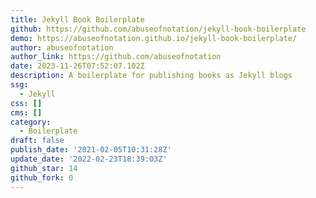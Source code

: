 ```yaml
---
title: Jekyll Book Boilerplate
github: https://github.com/abuseofnotation/jekyll-book-boilerplate
demo: https://abuseofnotation.github.io/jekyll-book-boilerplate/
author: abuseofnotation
author_link: https://github.com/abuseofnotation
date: 2023-11-26T07:52:07.102Z
description: A boilerplate for publishing books as Jekyll blogs
ssg:
  - Jekyll
css: []
cms: []
category:
  - Boilerplate
draft: false
publish_date: '2021-02-05T10:31:28Z'
update_date: '2022-02-23T18:39:03Z'
github_star: 14
github_fork: 0
---
```

